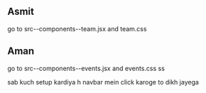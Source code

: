 ## Asmit

go to src--components--team.jsx and team.css

## Aman
go to src--components--events.jsx and events.css ss


sab kuch setup kardiya h navbar mein click karoge to dikh jayega 
